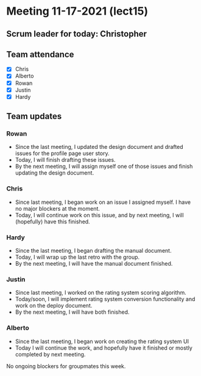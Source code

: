 # Meeting 11-17-2021 (lect15)

## Scrum leader for today: Christopher

## Team attendance

- [x] Chris
- [x] Alberto
- [x] Rowan
- [x] Justin
- [x] Hardy

## Team updates

### Rowan
- Since the last meeting, I updated the design document and drafted issues for the profile page user story.
- Today, I will finish drafting these issues.
- By the next meeting, I will assign myself one of those issues and finish updating the design document.


### Chris
- Since last meeting, I began work on an issue I assigned myself. I have no major blockers at the moment.
- Today, I will continue work on this issue, and by next meeting, I will (hopefully) have this finished.


### Hardy
- Since the last meeting, I began drafting the manual document.
- Today, I will wrap up the last retro with the group.
- By the next meeting, I will have the manual document finished.


### Justin
- Since last meeting, I worked on the rating system scoring algorithm.
- Today/soon, I will implement rating system conversion functionality and work on the deploy document.
- By the next meeting, I will have both finished.


### Alberto
- Since the last meeting, I began work on creating the rating system UI
- Today I will continue the work, and hopefully have it finished or mostly completed by next meeting.

No ongoing blockers for groupmates this week.


